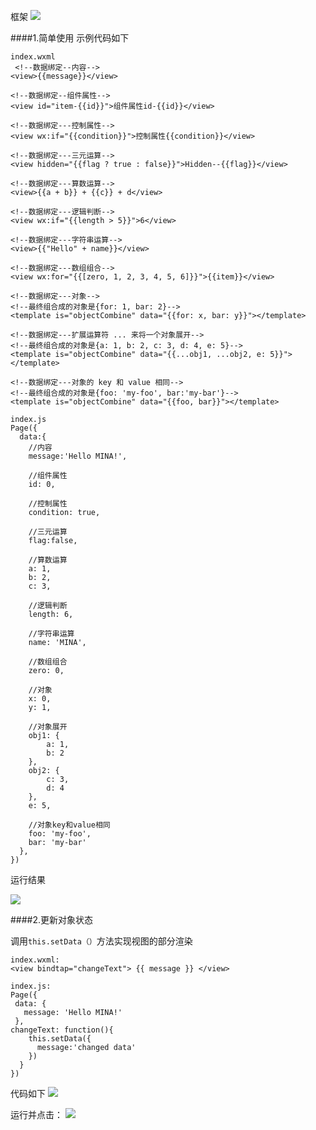 框架
![](https://ws2.sinaimg.cn/large/006tKfTcly1fpzgdj0d9zj312x2egqep.jpg)

####1.简单使用
示例代码如下

```
index.wxml
 <!--数据绑定--内容-->
<view>{{message}}</view>

<!--数据绑定--组件属性-->
<view id="item-{{id}}">组件属性id-{{id}}</view>

<!--数据绑定---控制属性-->
<view wx:if="{{condition}}">控制属性{{condition}}</view>

<!--数据绑定---三元运算-->
<view hidden="{{flag ? true : false}}">Hidden--{{flag}}</view>

<!--数据绑定---算数运算-->
<view>{{a + b}} + {{c}} + d</view>

<!--数据绑定---逻辑判断-->
<view wx:if="{{length > 5}}">6</view>

<!--数据绑定---字符串运算-->
<view>{{"Hello" + name}}</view>

<!--数据绑定---数组组合-->
<view wx:for="{{[zero, 1, 2, 3, 4, 5, 6]}}">{{item}}</view>

<!--数据绑定---对象-->
<!--最终组合成的对象是{for: 1, bar: 2}-->
<template is="objectCombine" data="{{for: x, bar: y}}"></template>

<!--数据绑定---扩展运算符 ... 来将一个对象展开-->
<!--最终组合成的对象是{a: 1, b: 2, c: 3, d: 4, e: 5}-->
<template is="objectCombine" data="{{...obj1, ...obj2, e: 5}}"></template>

<!--数据绑定---对象的 key 和 value 相同-->
<!--最终组合成的对象是{foo: 'my-foo', bar:'my-bar'}-->
<template is="objectCombine" data="{{foo, bar}}"></template>
```

```
index.js
Page({
  data:{
    //内容
    message:'Hello MINA!',

    //组件属性
    id: 0,

    //控制属性
    condition: true,

    //三元运算
    flag:false,

    //算数运算
    a: 1,
    b: 2,
    c: 3,

    //逻辑判断
    length: 6,

    //字符串运算
    name: 'MINA',

    //数组组合
    zero: 0,

    //对象
    x: 0,
    y: 1,

    //对象展开
    obj1: {
        a: 1,
        b: 2
    },
    obj2: {
        c: 3,
        d: 4
    },
    e: 5,

    //对象key和value相同
    foo: 'my-foo',
    bar: 'my-bar'
  },
})
```

运行结果

![](https://ws4.sinaimg.cn/large/006tKfTcly1fpz8r3rlp4j309c0e8t93.jpg)

####2.更新对象状态

调用`this.setData（）`方法实现视图的部分渲染

```
index.wxml:
<view bindtap="changeText"> {{ message }} </view>
```

```
index.js:
Page({
 data: {
   message: 'Hello MINA!'
 },
changeText: function(){
    this.setData({
      message:'changed data'
    })
  }
})
```
代码如下
![](https://ws2.sinaimg.cn/large/006tKfTcly1fpz8vvg80vj30zb0i6wih.jpg)

运行并点击：
![](https://ws1.sinaimg.cn/large/006tKfTcgy1fpz8x2h5e9j30z40gcjut.jpg)